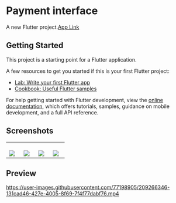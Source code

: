 # Payment interface

A new Flutter project.[App Link](https://drive.google.com/file/d/1WgMZE_R3BFVqWpZ3q68dWA2EA-3IIMgC/view?usp=sharing)

## Getting Started

This project is a starting point for a Flutter application.

A few resources to get you started if this is your first Flutter project:

- [Lab: Write your first Flutter app](https://docs.flutter.dev/get-started/codelab)
- [Cookbook: Useful Flutter samples](https://docs.flutter.dev/cookbook)

For help getting started with Flutter development, view the
[online documentation](https://docs.flutter.dev/), which offers tutorials,
samples, guidance on mobile development, and a full API reference.

## Screenshots

<table width="100%"> 
<tr>
<td width="20%">      
&nbsp;   
<br>
<img src="https://user-images.githubusercontent.com/77198905/209266111-2cb47650-a23b-4be5-998a-ffda5482c9c3.jpeg">
</td>
<td width="20%">
<br>
<img src="https://user-images.githubusercontent.com/77198905/209266169-850d493b-8f27-4c61-9eb7-664af09b7323.jpeg">
</td>
<td width="20%">
<br>
<img src="https://user-images.githubusercontent.com/77198905/209266230-2cf5f5fc-e358-447d-91da-86d797c33568.jpeg">
</td>
<td width="20%">
<br>
<img src="https://user-images.githubusercontent.com/77198905/209265952-2f45f11c-78ca-4d4f-a095-2a36cc35cd21.jpeg"> 
</td>
</table>

## Preview

https://user-images.githubusercontent.com/77198905/209266346-131cad46-427e-4005-8f69-7f4f77dabf76.mp4
